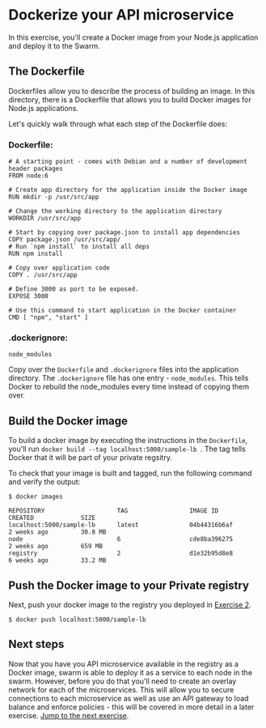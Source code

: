 # Dockerize your API microservice

In this exercise, you'll create a Docker image from your Node.js application and deploy it to the Swarm.

## The Dockerfile

Dockerfiles allow you to describe the process of building an image. In this directory, there is a Dockerfile that allows you to build Docker images for Node.js applications.

Let's quickly walk through what each step of the Dockerfile does:

### Dockerfile:
```
# A starting point - comes with Debian and a number of development header packages
FROM node:6

# Create app directory for the application inside the Docker image
RUN mkdir -p /usr/src/app

# Change the working directory to the application directory
WORKDIR /usr/src/app

# Start by copying over package.json to install app dependencies
COPY package.json /usr/src/app/
# Run `npm install` to install all deps
RUN npm install

# Copy over application code
COPY . /usr/src/app

# Define 3000 as port to be exposed.
EXPOSE 3000

# Use this command to start application in the Docker container
CMD [ "npm", "start" ]
```

### .dockerignore:
```
node_modules
```

Copy over the `Dockerfile` and `.dockerignore` files into the application directory. The `.dockerignore` file has one entry - `node_modules`. This tells Docker to rebuild the node_modules every time instead of copying them over.

## Build the Docker image

To build a docker image by executing the instructions in the `Dockerfile`, you'll run `docker build --tag localhost:5000/sample-lb `. The tag tells Docker that it will be part of your private regsitry.

To check that your image is built and tagged, run the following command and verify the output:

```
$ docker images

REPOSITORY                    TAG                 IMAGE ID            CREATED             SIZE
localhost:5000/sample-lb      latest              04b44316b6af        2 weeks ago         30.8 MB
node                          6                   cde8ba396275        2 weeks ago         659 MB
registry                      2                   d1e32b95d8e8        6 weeks ago         33.2 MB
```

## Push the Docker image to your Private registry

Next, push your docker image to the registry you deployed in [Exercise 2](../ex2/README.md).

```
$ docker push localhost:5000/sample-lb
```

## Next steps

Now that you have you API microservice available in the registry as a Docker image, swarm is able to deploy it as a service to each node in the swarm. However, before you do that you'll need to create an overlay network for each of the microservices. This will allow you to secure connections to each microservice as well as use an API gateway to load balance and enforce policies - this will be covered in more detail in a later exercise. [Jump to the next exercise](../ex5/README.md).

